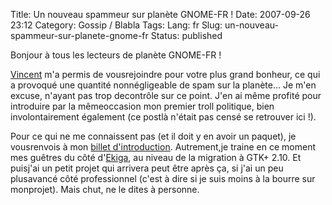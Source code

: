 Title: Un nouveau spammeur sur planète GNOME-FR !
Date: 2007-09-26 23:12
Category: Gossip / Blabla
Tags:
Lang: fr
Slug: un-nouveau-spammeur-sur-planete-gnome-fr
Status: published

Bonjour à tous les lecteurs de planète GNOME-FR !  
  
[Vincent](\%22http://www.vuntz.net/journal/\%22) m'a permis de vousrejoindre pour votre plus grand bonheur, ce qui a provoqué une quantité nonnégligeable de spam sur la planète... Je m'en excuse, n'ayant pas trop decontrôle sur ce point. J'en ai même profité pour introduire par la mêmeoccasion mon premier troll politique, bien involontairement également (ce postlà n'était pas censé se retrouver ici !).  
  
Pour ce qui ne me connaissent pas (et il doit y en avoir un paquet), je vousrenvois à mon [billet d'introduction](\%22/post/2006/12/06/Il-y-a-un-debut-a-tout\%22). Autrement,je traine en ce moment mes guêtres du côté d'[Ekiga](\%22http://ekiga.org/\%22), au niveau de la migration à GTK+ 2.10. Et puisj'ai un petit projet qui arrivera peut être après ça, si j'ai un peu plusavancé côté professionnel (c'est à dire si je suis moins à la bourre sur monprojet). Mais chut, ne le dites à personne.
